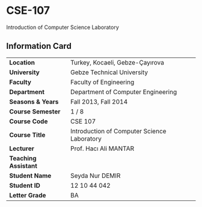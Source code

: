 # CSE-107
Introduction of Computer Science Laboratory

## Information Card
| | |
| --- | --- |
| **Location** | Turkey, Kocaeli, Gebze-Çayırova |
| **University** | Gebze Technical University |
| **Faculty** | Faculty of Engineering |
| **Department** | Department of Computer Engineering |
| **Seasons & Years** | Fall 2013, Fall 2014 |
| **Course Semester** | 1 / 8 |
| **Course Code** | CSE 107 |
| **Course Title** | Introduction of Computer Science Laboratory |
| **Lecturer** | Prof. Hacı Ali MANTAR |
| **Teaching Assistant** |  |
| **Student Name** | Seyda Nur DEMIR |
| **Student ID** | 12 10 44 042 |
| **Letter Grade** | BA |
